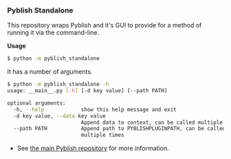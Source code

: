 ### Pyblish Standalone

This repository wraps Pyblish and it's GUI to provide for a method of running it via the command-line.

**Usage**

```bash
$ python -m pyblish_standalone
```

It has a number of arguments.

```bash
$ python -m pyblish_standalone -h
usage: __main__.py [-h] [-d key value] [--path PATH]

optional arguments:
  -h, --help            show this help message and exit
  -d key value, --data key value
                        Append data to context, can be called multiple times
  --path PATH           Append path to PYBLISHPLUGINPATH, can be called
                        multiple times
```

- See [the main Pyblish repository](https://github.com/pyblish/pyblish) for more information.
